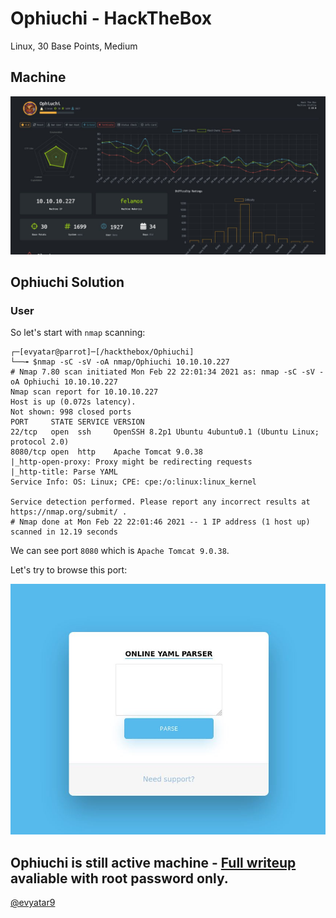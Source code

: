 # Ophiuchi - HackTheBox
Linux, 30 Base Points, Medium

## Machine
![Ophiuchi.JPG](images/Ophiuchi.JPG)

## Ophiuchi Solution

### User

So let's start with ```nmap``` scanning:

```console
┌─[evyatar@parrot]─[/hackthebox/Ophiuchi]
└──╼ $nmap -sC -sV -oA nmap/Ophiuchi 10.10.10.227
# Nmap 7.80 scan initiated Mon Feb 22 22:01:34 2021 as: nmap -sC -sV -oA Ophiuchi 10.10.10.227
Nmap scan report for 10.10.10.227
Host is up (0.072s latency).
Not shown: 998 closed ports
PORT     STATE SERVICE VERSION
22/tcp   open  ssh     OpenSSH 8.2p1 Ubuntu 4ubuntu0.1 (Ubuntu Linux; protocol 2.0)
8080/tcp open  http    Apache Tomcat 9.0.38
|_http-open-proxy: Proxy might be redirecting requests
|_http-title: Parse YAML
Service Info: OS: Linux; CPE: cpe:/o:linux:linux_kernel

Service detection performed. Please report any incorrect results at https://nmap.org/submit/ .
# Nmap done at Mon Feb 22 22:01:46 2021 -- 1 IP address (1 host up) scanned in 12.19 seconds
```

We can see port ```8080``` which is ```Apache Tomcat 9.0.38```.

Let's try to browse this port:

![port8080.JPG](images/port8080.JPG)


## Ophiuchi is still active machine - [Full writeup](Ophiuchi-Writeup.pdf) avaliable with root password only.

[@evyatar9](https://t.me/evyatar9)